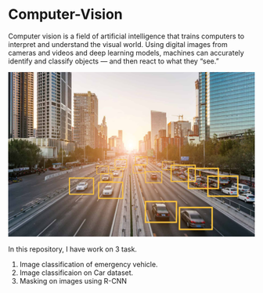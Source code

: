 # Computer-Vision

Computer vision is a field of artificial intelligence that trains computers to interpret and understand the visual world. Using digital images from cameras and videos and deep learning models, machines can accurately identify and classify objects — and then react to what they “see.”

![alt_txt](https://github.com/Oprishri/Computer-Vision/blob/main/image.jpg)

In this repository, I have work on 3 task. 

 1. Image classification of emergency vehicle.
 2. Image classificaion on Car dataset.
 3. Masking on images using R-CNN
